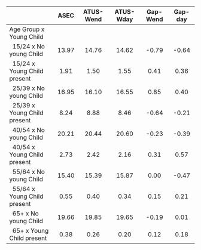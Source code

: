 
|                      |         ASEC |    ATUS-Wend |    ATUS-Wday |     Gap-Wend |      Gap-day |
| -------------------- | :----------: | :----------: | :----------: | :----------: | :----------: |
| Age Group x Young Child |              |              |              |              |              |
| &nbsp;&nbsp;15/24 x No young Child |        13.97 |        14.76 |        14.62 |        -0.79 |        -0.64 |
| &nbsp;&nbsp;15/24 x Young Child present |         1.91 |         1.50 |         1.55 |         0.41 |         0.36 |
| &nbsp;&nbsp;25/39 x No young Child |        16.95 |        16.10 |        16.55 |         0.85 |         0.40 |
| &nbsp;&nbsp;25/39 x Young Child present |         8.24 |         8.88 |         8.46 |        -0.64 |        -0.21 |
| &nbsp;&nbsp;40/54 x No young Child |        20.21 |        20.44 |        20.60 |        -0.23 |        -0.39 |
| &nbsp;&nbsp;40/54 x Young Child present |         2.73 |         2.42 |         2.16 |         0.31 |         0.57 |
| &nbsp;&nbsp;55/64 x No young Child |        15.40 |        15.39 |        15.87 |         0.00 |        -0.47 |
| &nbsp;&nbsp;55/64 x Young Child present |         0.55 |         0.40 |         0.34 |         0.15 |         0.21 |
| &nbsp;&nbsp;65+ x No young Child |        19.66 |        19.85 |        19.65 |        -0.19 |         0.01 |
| &nbsp;&nbsp;65+ x Young Child present |         0.38 |         0.26 |         0.20 |         0.12 |         0.18 |

